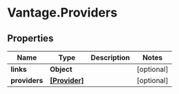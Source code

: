 # Vantage.Providers

## Properties
Name | Type | Description | Notes
------------ | ------------- | ------------- | -------------
**links** | **Object** |  | [optional] 
**providers** | [**[Provider]**](Provider.md) |  | [optional] 


